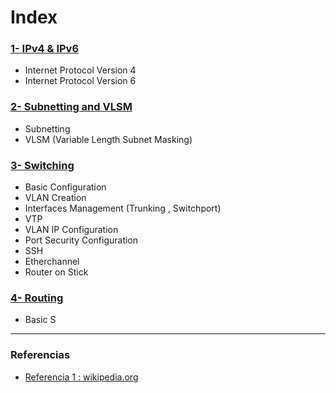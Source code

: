 # Index

### [1- IPv4 & IPv6  ](https://github.com/ciscoAnass/Windows-SubSystem-Linux-WSL/blob/main/intro.md)
- Internet Protocol Version 4
- Internet Protocol Version 6

### [2- Subnetting and VLSM  ](https://github.com/ciscoAnass/Windows-SubSystem-Linux-WSL/blob/main/intro.md)
- Subnetting
- VLSM (Variable Length Subnet Masking)

### [3- Switching ](https://github.com/ciscoAnass/Windows-SubSystem-Linux-WSL/blob/main/instalacion.md)
- Basic Configuration
- VLAN Creation
- Interfaces Management (Trunking , Switchport)
- VTP
- VLAN IP Configuration
- Port Security Configuration
- SSH
- Etherchannel
- Router on Stick


### [4- Routing ](https://github.com/ciscoAnass/CCNA-1/Routing.md)
- Basic S


***

### Referencias

- [Referencia 1 : wikipedia.org](https://en.wikipedia.org/)
